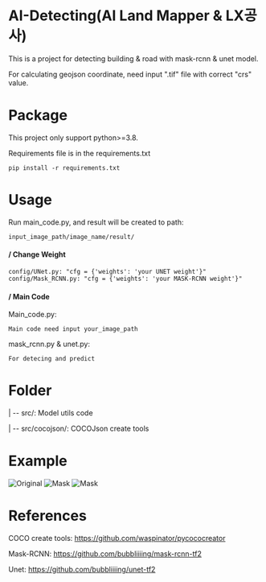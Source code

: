 # AI-Detecting(AI Land Mapper & LX공사)
This is a project for detecting building &amp; road with mask-rcnn &amp; unet model.

For calculating geojson coordinate, need input ".tif" file with correct "crs" value.

# Package
This project only support python>=3.8.

Requirements file is in the requirements.txt

	pip install -r requirements.txt


# Usage
Run main_code.py, and result will be created to path:
	
	input_image_path/image_name/result/

#### / Change Weight
	config/UNet.py: "cfg = {'weights': 'your UNET weight'}"
	config/Mask_RCNN.py: "cfg = {'weights': 'your MASK-RCNN weight'}"

#### / Main Code
Main_code.py: 
    
	Main code need input your_image_path

mask_rcnn.py & unet.py:

	For detecing and predict


# Folder
| -- src/: Model utils code

| -- src/cocojson/: COCOJson create tools 


# Example
<img src="https://github.com/NoE-NoW/Komapper-AI/blob/main/example/orthophoto-2_resize.png" alt="Original" sytle="height:400px width: 200px;">
<img src="https://github.com/NoE-NoW/Komapper-AI/blob/main/example/orthophoto-2_mask_resize.png" alt="Mask" sytle="height:400px width: 200px;">
<img src="https://github.com/NoE-NoW/Komapper-AI/blob/main/example/orthophoto-2_blend_resize.png" alt="Mask" sytle="height:400px width: 200px;">

# References
COCO create tools: https://github.com/waspinator/pycococreator

Mask-RCNN: https://github.com/bubbliiiing/mask-rcnn-tf2

Unet: https://github.com/bubbliiiing/unet-tf2
